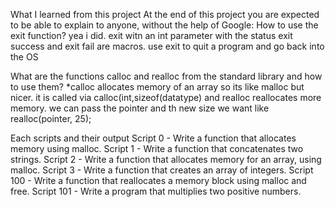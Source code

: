 What I learned from this project
At the end of this project you are expected to be able to explain to anyone, without the help of Google:
How to use the exit function?
yea i did. exit witn an int parameter with the status exit success and exit fail are macros. use exit to quit a program and go back into the OS

What are the functions calloc and realloc from the standard library and how to use them? *calloc allocates memory of an array so its like malloc but nicer. it is called via calloc(int,sizeof(datatype) and realloc reallocates more memory. we can pass the pointer and th new size we want like realloc(pointer, 25);

Each scripts and their output
Script 0 - Write a function that allocates memory using malloc.
Script 1 - Write a function that concatenates two strings.
Script 2 - Write a function that allocates memory for an array, using malloc.
Script 3 - Write a function that creates an array of integers.
Script 100 - Write a function that reallocates a memory block using malloc and free.
Script 101 - Write a program that multiplies two positive numbers.
